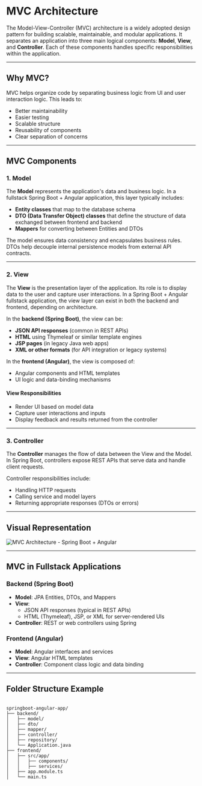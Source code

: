 # MVC Architecture

The Model-View-Controller (MVC) architecture is a widely adopted design pattern for building scalable, maintainable, and modular applications. It separates an application into three main logical components: **Model**, **View**, and **Controller**. Each of these components handles specific responsibilities within the application.

---

## Why MVC?

MVC helps organize code by separating business logic from UI and user interaction logic. This leads to:

- Better maintainability  
- Easier testing  
- Scalable structure  
- Reusability of components  
- Clear separation of concerns  

---

## MVC Components

### 1. Model

The **Model** represents the application's data and business logic. In a fullstack Spring Boot + Angular application, this layer typically includes:

- **Entity classes** that map to the database schema  
- **DTO (Data Transfer Object) classes** that define the structure of data exchanged between frontend and backend  
- **Mappers** for converting between Entities and DTOs  

The model ensures data consistency and encapsulates business rules. DTOs help decouple internal persistence models from external API contracts.

---

### 2. View

The **View** is the presentation layer of the application. Its role is to display data to the user and capture user interactions. In a Spring Boot + Angular fullstack application, the view layer can exist in both the backend and frontend, depending on architecture.

In the **backend (Spring Boot)**, the view can be:

- **JSON API responses** (common in REST APIs)  
- **HTML** using Thymeleaf or similar template engines  
- **JSP pages** (in legacy Java web apps)  
- **XML or other formats** (for API integration or legacy systems)  

In the **frontend (Angular)**, the view is composed of:

- Angular components and HTML templates  
- UI logic and data-binding mechanisms  

#### View Responsibilities

- Render UI based on model data  
- Capture user interactions and inputs  
- Display feedback and results returned from the controller  

---

### 3. Controller

The **Controller** manages the flow of data between the View and the Model. In Spring Boot, controllers expose REST APIs that serve data and handle client requests.

Controller responsibilities include:

- Handling HTTP requests  
- Calling service and model layers  
- Returning appropriate responses (DTOs or errors)  

---

## Visual Representation

![MVC Architecture - Spring Boot + Angular](https://user-images.githubusercontent.com/122437334/235355053-d3c1e70f-4650-404b-9ef2-2c3f9ffdbf7b.png)

---

## MVC in Fullstack Applications

### Backend (Spring Boot)

- **Model**: JPA Entities, DTOs, and Mappers  
- **View**: 
  - JSON API responses (typical in REST APIs)  
  - HTML (Thymeleaf), JSP, or XML for server-rendered UIs  
- **Controller**: REST or web controllers using Spring

### Frontend (Angular)

- **Model**: Angular interfaces and services  
- **View**: Angular HTML templates  
- **Controller**: Component class logic and data binding  

---

## Folder Structure Example

```plaintext

springboot-angular-app/
├── backend/
│   ├── model/
│   ├── dto/
│   ├── mapper/
│   ├── controller/
│   ├── repository/
│   └── Application.java
├── frontend/
│   ├── src/app/
│   │   ├── components/
│   │   ├── services/
│   ├── app.module.ts
│   └── main.ts

```
